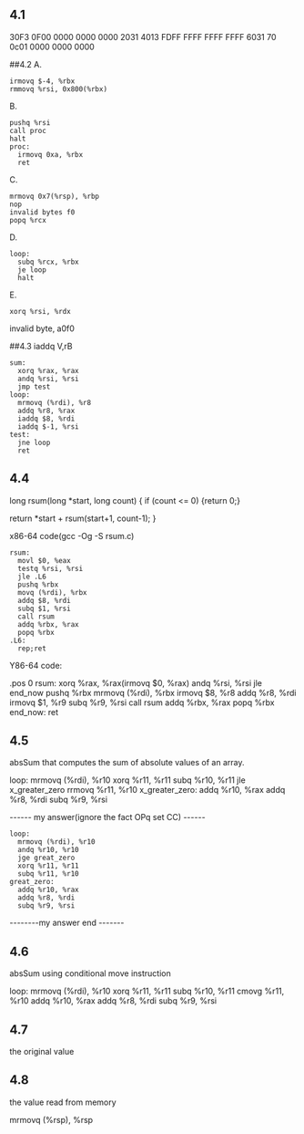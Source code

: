 ## 4.1
30F3 0F00 0000 0000 0000
2031
4013 FDFF FFFF FFFF FFFF
6031
70   0c01 0000 0000 0000

##4.2
A.

    irmovq $-4, %rbx
    rmmovq %rsi, 0x800(%rbx)

B.

    pushq %rsi
    call proc
    halt
    proc:
      irmovq 0xa, %rbx
      ret

C.

    mrmovq 0x7(%rsp), %rbp
    nop
    invalid bytes f0
    popq %rcx

D.

    loop:
      subq %rcx, %rbx
      je loop
      halt

E.


    xorq %rsi, %rdx
invalid byte, a0f0

##4.3
iaddq V,rB

    sum:
      xorq %rax, %rax
      andq %rsi, %rsi
      jmp test
    loop:
      mrmovq (%rdi), %r8
      addq %r8, %rax
      iaddq $8, %rdi
      iaddq $-1, %rsi
    test:
      jne loop
      ret

## 4.4

long rsum(long *start, long count)
{
  if (count <= 0)
  {return 0;}

  return *start + rsum(start+1, count-1);
}

x86-64 code(gcc -Og -S rsum.c)

    rsum:
      movl $0, %eax
      testq %rsi, %rsi
      jle .L6
      pushq %rbx
      movq (%rdi), %rbx
      addq $8, %rdi
      subq $1, %rsi
      call rsum
      addq %rbx, %rax
      popq %rbx
    .L6:
      rep;ret

Y86-64 code:

.pos 0
rsum:
  xorq %rax, %rax(irmovq $0, %rax)
  andq %rsi, %rsi
  jle end_now
  pushq %rbx
  mrmovq (%rdi), %rbx
  irmovq $8, %r8
  addq %r8, %rdi
  irmovq $1, %r9
  subq %r9, %rsi
  call rsum
  addq %rbx, %rax
  popq %rbx
end_now:
  ret

## 4.5
absSum that computes the sum of absolute values of an array.

loop:
  mrmovq (%rdi), %r10
  xorq %r11, %r11
  subq %r10, %r11
  jle x_greater_zero
  rrmovq %r11, %r10
x_greater_zero:
  addq %r10, %rax
  addq %r8, %rdi
  subq %r9, %rsi

------ my answer(ignore the fact OPq set CC) ------

    loop:
      mrmovq (%rdi), %r10
      andq %r10, %r10
      jge great_zero
      xorq %r11, %r11
      subq %r11, %r10
    great_zero:
      addq %r10, %rax
      addq %r8, %rdi
      subq %r9, %rsi

--------my answer end -------

## 4.6
absSum using conditional move instruction

loop:
  mrmovq (%rdi), %r10
  xorq %r11, %r11
  subq %r10, %r11
  cmovg %r11, %r10
  addq %r10, %rax
  addq %r8, %rdi
  subq %r9, %rsi

## 4.7
the original value

## 4.8
the value read from memory

mrmovq (%rsp), %rsp